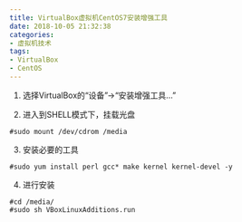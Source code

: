 ```yaml
---
title: VirtualBox虚拟机CentOS7安装增强工具
date: 2018-10-05 21:32:38
categories:
- 虚拟机技术
tags:
- VirtualBox
- CentOS
---
```


1. 选择VirtualBox的“设备”->“安装增强工具…”

2. 进入到SHELL模式下，挂载光盘
```
#sudo mount /dev/cdrom /media
```

3. ​安装必要的工具
```
#sudo yum install perl gcc* make kernel kernel-devel -y
```

4. 进行安装
```
#cd /media/
#sudo sh VBoxLinuxAdditions.run
```
